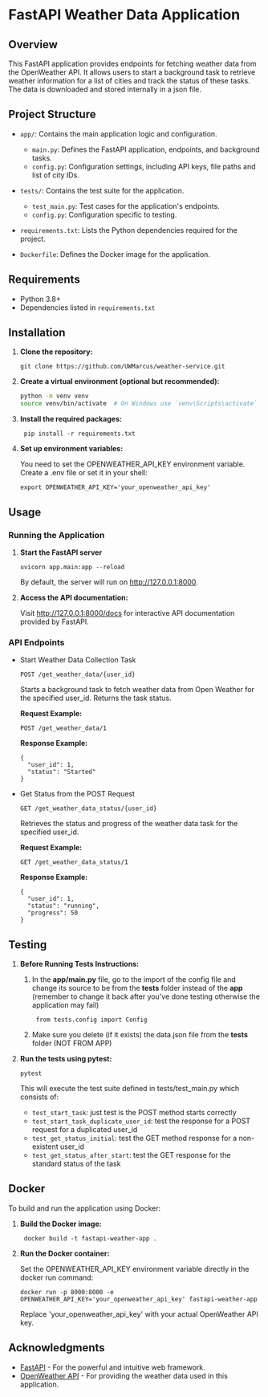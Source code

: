 # FastAPI Weather Data Application

## Overview

This FastAPI application provides endpoints for fetching weather data from the OpenWeather API. It allows users to start a background task to retrieve weather information for a list of cities and track the status of these tasks. The data is downloaded and stored internally in a json file.

## Project Structure

- `app/`: Contains the main application logic and configuration.
  - `main.py`: Defines the FastAPI application, endpoints, and background tasks.
  - `config.py`: Configuration settings, including API keys, file paths and list of city IDs.

- `tests/`: Contains the test suite for the application.
  - `test_main.py`: Test cases for the application's endpoints.
  - `config.py`: Configuration specific to testing.

- `requirements.txt`: Lists the Python dependencies required for the project.
- `Dockerfile`: Defines the Docker image for the application.

## Requirements

- Python 3.8+
- Dependencies listed in `requirements.txt`

## Installation

1. **Clone the repository:**

       git clone https://github.com/UWMarcus/weather-service.git

2. **Create a virtual environment (optional but recommended):**

   ```bash
   python -m venv venv
   source venv/bin/activate  # On Windows use `venv\Scripts\activate`

3. **Install the required packages:**

        pip install -r requirements.txt

4. **Set up environment variables:**

   You need to set the OPENWEATHER_API_KEY environment variable. Create a .env file or set it in your shell:

       export OPENWEATHER_API_KEY='your_openweather_api_key'

## Usage

### Running the Application

1. **Start the FastAPI server**

       uvicorn app.main:app --reload

      By default, the server will run on http://127.0.0.1:8000.

2. **Access the API documentation:**

      Visit http://127.0.0.1:8000/docs for interactive API documentation provided by FastAPI.

### API Endpoints

- Start Weather Data Collection Task

      POST /get_weather_data/{user_id}

    Starts a background task to fetch weather data from Open Weather for the specified user_id. Returns the task status.

  **Request Example:**

      POST /get_weather_data/1

  **Response Example:**

      {
        "user_id": 1,
        "status": "Started"
      }

- Get Status from the POST Request

      GET /get_weather_data_status/{user_id}

  Retrieves the status and progress of the weather data task for the specified user_id.

  **Request Example:**

      GET /get_weather_data_status/1

  **Response Example:**

      {
        "user_id": 1,
        "status": "running",
        "progress": 50
      }

## Testing

1. **Before Running Tests Instructions:**

    1. In the **app/main.py** file, go to the import of the config file and change its source to be from the **tests** folder instead of the **app** (remember to change it back after you've done testing otherwise the application may fail)

            from tests.config import Config
    
    2. Make sure you delete (if it exists) the data.json file from the **tests** folder (NOT FROM APP)
   
2. **Run the tests using pytest:**

       pytest

   This will execute the test suite defined in tests/test_main.py which consists of:
   - `test_start_task`: just test is the POST method starts correctly
   - `test_start_task_duplicate_user_id`: test the response for a POST request for a duplicated user_id
   - `test_get_status_initial`: test the GET method response for a non-existent user_id
   - `test_get_status_after_start`: test the GET response for the standard status of the task

## Docker

To build and run the application using Docker:

1. **Build the Docker image:**

        docker build -t fastapi-weather-app .

2. **Run the Docker container:**

   Set the OPENWEATHER_API_KEY environment variable directly in the docker run command:

       docker run -p 8000:8000 -e OPENWEATHER_API_KEY='your_openweather_api_key' fastapi-weather-app

   Replace 'your_openweather_api_key' with your actual OpenWeather API key.

## Acknowledgments

- [FastAPI](https://fastapi.tiangolo.com/) - For the powerful and intuitive web framework.
- [OpenWeather API](https://openweathermap.org/api) - For providing the weather data used in this application.
